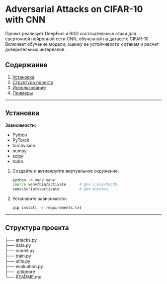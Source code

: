 # Adversarial Attacks on CIFAR-10 with CNN

Проект реализует DeepFool и RGD состязательные атаки для сверточной нейронной сети CNN, обученной на датасете CIFAR-10. Включает обучение модели, оценку ее устойчивости к атакам и расчет доверительных интервалов.

## Содержание
1. [Установка](#установка)
2. [Структура проекта](#структура-проекта)
3. [Использование](#использование)
4. [Примеры](#примеры)

---

## Установка

**Зависимости:**
- Python
- PyTorch
- torchvision
- numpy
- scipy
- tqdm


1. Создайте и активируйте виртуальное окружение:
   ```bash
   python -m venv venv
   source venv/bin/activate      # Для Linux/MacOS
   venv\Scripts\activate         # Для Windows
   ```
2. Установите зависимости: 
    ```bash
    pip install -r requirements.txt
    ```

---

## Структура проекта

├── attacks.py     
├── data.py        
├── model.py       
├── train.py       
├── utils.py       
├── evaluation.py  
├── .gitignore     
└── README.md      
